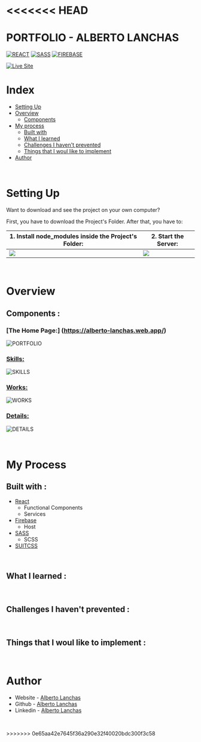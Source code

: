 <<<<<<< HEAD
=======
# PORTFOLIO - ALBERTO LANCHAS

[![REACT](https://img.shields.io/static/v1?label=&message=REACT&color=00C0FF&logo=react&logoColor=white&style=for-the-badge)](https://reactjs.org/)
[![SASS](https://img.shields.io/static/v1?label=&message=SASS&color=CC6699&logo=sass&logoColor=white&style=for-the-badge)](https://sass-lang.com/)
[![FIREBASE](https://img.shields.io/static/v1?label=&message=FIREBASE&color=ff9e00&logo=firebase&logoColor=white&style=for-the-badge)](https://firebase.google.com/)


[![Live Site](https://img.shields.io/static/v1?label=&message=Live%20Site&color=0ABF53&style=for-the-badge)](https://alberto-lanchas.web.app/)

# Index

- [Setting Up](#setting-up)
- [Overview](#overview)
  - [Components](#components)
- [My process](#my-process)
  - [Built with](##built-with)
  - [What I learned](##what-i-learned)
  - [Challenges I haven't prevented](##what-i-learned)
  - [Things that I woul like to implement](##what-i-learned)
- [Author](#author)

<p>&nbsp;</p>

# Setting Up

Want to download and see the project on your own computer?

First, you have to download the Project's Folder. After that, you have to:

| 1. Install node_modules inside the Project's Folder:                                                                | 2. Start the Server:                                                                                                 |
| ------------------------------------------------------------------------------------------------------------------- | -------------------------------------------------------------------------------------------------------------------- |
| <img src="https://user-images.githubusercontent.com/34134103/171472950-aae1b019-16bc-4106-a875-8adb8794f60c.png" /> | <img src="https://user-images.githubusercontent.com/102739917/196405166-6f293821-c0dd-42b2-a5b0-8cd9dcb7c367.PNG" /> |

<p>&nbsp;</p>

# Overview

## Components :

### [The Home Page:] (https://alberto-lanchas.web.app/)

![PORTFOLIO](https://user-images.githubusercontent.com/102739917/197583757-e576b2c2-fd67-4d2f-a072-9564073a2190.png)

### [Skills:](https://alberto-lanchas.web.app/)

![SKILLS](https://user-images.githubusercontent.com/102739917/197585167-dbbe7a0b-df3a-46f1-9bd7-ef962555f1f0.png)

### [Works:](https://alberto-lanchas.web.app/)

![WORKS](https://user-images.githubusercontent.com/102739917/197585173-94fa5d1c-c8f6-4f7a-b734-31831f522478.png)

### [Details:](https://alberto-lanchas.web.app/)

![DETAILS](https://user-images.githubusercontent.com/102739917/197585162-03aab9a9-9357-45d7-bb33-4095db55fcef.png)



<p>&nbsp;</p>

# My Process

## Built with :

- [React](https://reactjs.org/)
  - Functional Components 
  - Services
- [Firebase](https://firebase.google.com/)
  - Host
- [SASS](https://sass-lang.com/)
  - SCSS
- [SUITCSS](https://suitcss.github.io/)

<p>&nbsp;</p>

## What I learned :



<p>&nbsp;</p>






## Challenges I haven't prevented :



<p>&nbsp;</p>

## Things that I woul like to implement :



<p>&nbsp;</p>

# Author

- Website - [Alberto Lanchas](https://alberto-lanchas.web.app/)
- Github - [Alberto Lanchas](https://github.com/AlbertoLanchas)
- Linkedin - [Alberto Lanchas](https://www.linkedin.com/in/alberto-lanchas/)

<p>&nbsp;</p>
>>>>>>> 0e65aa42e7645f36a290e32f40020bdc300f3c58
